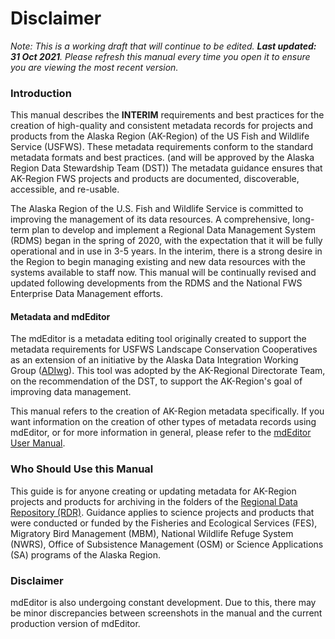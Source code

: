 # Disclaimer

_Note: This is a working draft that will continue to be edited. **Last updated: 31 Oct 2021**. Please refresh this manual every time you open it to ensure you are viewing the most recent version._

### Introduction

This manual describes the **INTERIM** requirements and best practices for the creation of high-quality and consistent metadata records for projects and products from the Alaska Region (AK-Region) of the US Fish and Wildlife Service (USFWS). These metadata requirements conform to the standard metadata formats and best practices. (and will be approved by the Alaska Region Data Stewardship Team (DST)) The metadata guidance ensures that AK-Region FWS projects and products are documented, discoverable, accessible, and re-usable.

The Alaska Region of the U.S. Fish and Wildlife Service is committed to improving the management of its data resources. A comprehensive, long-term plan to develop and implement a Regional Data Management System (RDMS) began in the spring of 2020, with the expectation that it will be fully operational and in use in 3-5 years. In the interim, there is a strong desire in the Region to begin managing existing and new data resources with the systems available to staff now. This manual will be continually revised and updated following developments from the RDMS and the National FWS Enterprise Data Management efforts.

#### Metadata and mdEditor

The mdEditor is a metadata editing tool originally created to support the metadata requirements for USFWS Landscape Conservation Cooperatives as an extension of an initiative by the Alaska Data Integration Working Group ([ADIwg](https://adiwg.gitbooks.io/mdeditor/content/GLOSSARY.html#adiwg)). This tool was adopted by the AK-Regional Directorate Team, on the recommendation of the DST, to support the AK-Region's goal of improving data management.

This manual refers to the creation of AK-Region metadata specifically. If you want information on the creation of other types of metadata records using mdEditor, or for more information in general, please refer to the [mdEditor User Manual](https://guide.mdeditor.org).

### Who Should Use this Manual

This guide is for anyone creating or updating metadata for AK-Region projects and products for archiving in the folders of the [Regional Data Repository (RDR)](alaska-data-management-101/alaska-region-data-repository.md). Guidance applies to science projects and products that were conducted or funded by the Fisheries and Ecological Services (FES), Migratory Bird Management (MBM), National Wildlife Refuge System (NWRS), Office of Subsistence Management (OSM) or Science Applications (SA) programs of the Alaska Region.

### Disclaimer

mdEditor is also undergoing constant development. Due to this, there may be minor discrepancies between screenshots in the manual and the current production version of mdEditor.
